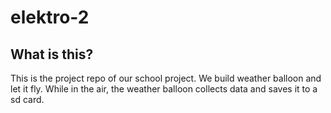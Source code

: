 # elektro-2

## What is this?

This is the project repo of our school project. We build weather balloon and let it fly. While in the air, the weather balloon collects data and saves it to a sd card.
